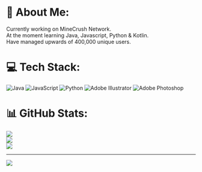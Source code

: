 # 💫 About Me:
Currently working on MineCrush Network.<br>At the moment learning Java, Javascript, Python & Kotlin.<br>Have managed upwards of 400,000 unique users.


# 💻 Tech Stack:
![Java](https://img.shields.io/badge/java-%23ED8B00.svg?style=for-the-badge&logo=openjdk&logoColor=white) ![JavaScript](https://img.shields.io/badge/javascript-%23323330.svg?style=for-the-badge&logo=javascript&logoColor=%23F7DF1E) ![Python](https://img.shields.io/badge/python-3670A0?style=for-the-badge&logo=python&logoColor=ffdd54) ![Adobe Illustrator](https://img.shields.io/badge/adobe%20illustrator-%23FF9A00.svg?style=for-the-badge&logo=adobe%20illustrator&logoColor=white) ![Adobe Photoshop](https://img.shields.io/badge/adobe%20photoshop-%2331A8FF.svg?style=for-the-badge&logo=adobe%20photoshop&logoColor=white)
# 📊 GitHub Stats:
![](https://github-readme-stats.vercel.app/api?username=invisgg&theme=dark&hide_border=true&include_all_commits=false&count_private=true)<br/>
![](https://github-readme-streak-stats.herokuapp.com/?user=invisgg&theme=dark&hide_border=true)<br/>
![](https://github-readme-stats.vercel.app/api/top-langs/?username=invisgg&theme=dark&hide_border=true&include_all_commits=false&count_private=true&layout=compact)

---
[![](https://visitcount.itsvg.in/api?id=invisgg&icon=0&color=0)](https://visitcount.itsvg.in)

<!-- Proudly created with GPRM ( https://gprm.itsvg.in ) -->
